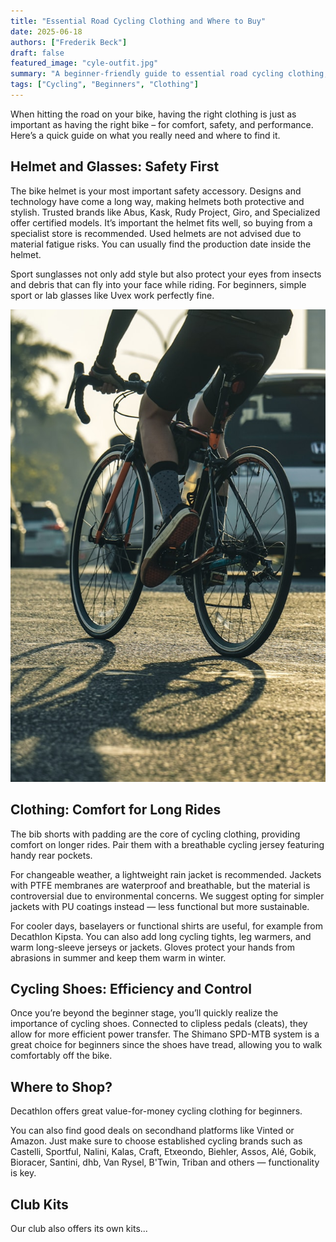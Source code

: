 ```yaml
---
title: "Essential Road Cycling Clothing and Where to Buy"
date: 2025-06-18
authors: ["Frederik Beck"]
draft: false
featured_image: "cyle-outfit.jpg"
summary: "A beginner-friendly guide to essential road cycling clothing, safety gear, and where to purchase them."
tags: ["Cycling", "Beginners", "Clothing"]
---
```




When hitting the road on your bike, having the right clothing is just as important as having the right bike – for comfort, safety, and performance. Here’s a quick guide on what you really need and where to find it.

## Helmet and Glasses: Safety First

The bike helmet is your most important safety accessory. Designs and technology have come a long way, making helmets both protective and stylish. Trusted brands like Abus, Kask, Rudy Project, Giro, and Specialized offer certified models. It’s important the helmet fits well, so buying from a specialist store is recommended. Used helmets are not advised due to material fatigue risks. You can usually find the production date inside the helmet.

Sport sunglasses not only add style but also protect your eyes from insects and debris that can fly into your face while riding. For beginners, simple sport or lab glasses like Uvex work perfectly fine.

![Early morning meetup](cyle-outfit.jpg)

## Clothing: Comfort for Long Rides

The bib shorts with padding are the core of cycling clothing, providing comfort on longer rides. Pair them with a breathable cycling jersey featuring handy rear pockets.

For changeable weather, a lightweight rain jacket is recommended. Jackets with PTFE membranes are waterproof and breathable, but the material is controversial due to environmental concerns. We suggest opting for simpler jackets with PU coatings instead — less functional but more sustainable.

For cooler days, baselayers or functional shirts are useful, for example from Decathlon Kipsta. You can also add long cycling tights, leg warmers, and warm long-sleeve jerseys or jackets. Gloves protect your hands from abrasions in summer and keep them warm in winter.

## Cycling Shoes: Efficiency and Control

Once you’re beyond the beginner stage, you’ll quickly realize the importance of cycling shoes. Connected to clipless pedals (cleats), they allow for more efficient power transfer. The Shimano SPD-MTB system is a great choice for beginners since the shoes have tread, allowing you to walk comfortably off the bike.

## Where to Shop?

Decathlon offers great value-for-money cycling clothing for beginners.

You can also find good deals on secondhand platforms like Vinted or Amazon. Just make sure to choose established cycling brands such as Castelli, Sportful, Nalini, Kalas, Craft, Etxeondo, Biehler, Assos, Alé, Gobik, Bioracer, Santini, dhb, Van Rysel, B'Twin, Triban and others — functionality is key.

## Club Kits

Our club also offers its own kits...
